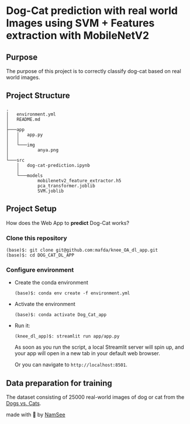 # Dog-Cat prediction with real world Images using SVM + Features extraction with MobileNetV2

## Purpose

The purpose of this project is to correctly classify dog-cat based on real world images.

## Project Structure

```shell
.
│   environment.yml
│   README.md
│   
├───app
│   │   app.py
│   │   
│   └───img
│           anya.png
│
└───src
    │   dog-cat-prediction.ipynb
    │
    └───models
            mobilenetv2_feature_extractor.h5
            pca_transformer.joblib
            SVM.joblib
```

## Project Setup

How does the Web App to **predict** Dog-Cat works?

### Clone this repository

```shell
(base)$: git clone git@github.com:mafda/knee_OA_dl_app.git
(base)$: cd DOG_CAT_DL_APP
```

### Configure environment

- Create the conda environment

    ```shell
    (base)$: conda env create -f environment.yml
    ```

- Activate the environment

    ```shell
    (base)$: conda activate Dog_Cat_app
    ```
- Run it:

    ```shell
    (knee_dl_app)$: streamlit run app/app.py
    ```

    As soon as you run the script, a local Streamlit server will spin up, and
    your app will open in a new tab in your default web browser.

    Or you can navigate to `http://localhost:8501`.


## Data preparation for training

The dataset consisting of 25000 real-world images of dog or cat
from the [Dogs vs. Cats](https://www.kaggle.com/competitions/dogs-vs-cats/data).

made with 💙 by [NamSee](https://github.com/NamSee04)